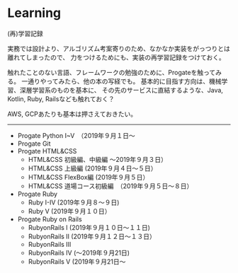 # Learning
(再)学習記録

実務では設計より、アルゴリズム考案寄りのため、なかなか実装をがっつりとは離れてしまったので、
力をつけるためにも、実装の再学習記録をつけておく。

触れたことのない言語、フレームワークの勉強のために、Progateを触ってみる。
一通りやってみたら、他の本の写経でも。
基本的に目指す方向は、機械学習、深層学習系のものを基本に、
その先のサービスに直結するような、Java, Kotlin, Ruby, Railsなども触れておく？

AWS, GCPあたりも基本は押さえておきたい。

***

- Progate Python I~V　（2019年９月１日～
- Progate Git
- Progate HTML&CSS
  - HTML&CSS 初級編、中級編 ～2019年９月３日）
  - HTML&CSS 上級編 (2019年９月４日～５日）
  - HTML&CSS FlexBox編 (2019年９月５日）
  - HTML&CSS 道場コース初級編　（2019年９月５日～８日）
- Progate Ruby
  - Ruby I-IV (2019年９月８～９日)
  - Ruby V (2019年９月１０日）
- Progate Ruby on Rails
  - RubyonRails I (2019年９月１０日～１１日)
  - RubyonRails II (2019年９月１２日～１３日）
  - RubyonRails III
  - RubyonRails IV (～2019年９月21日)
  - RubyonRails V (2019年９月21日～
